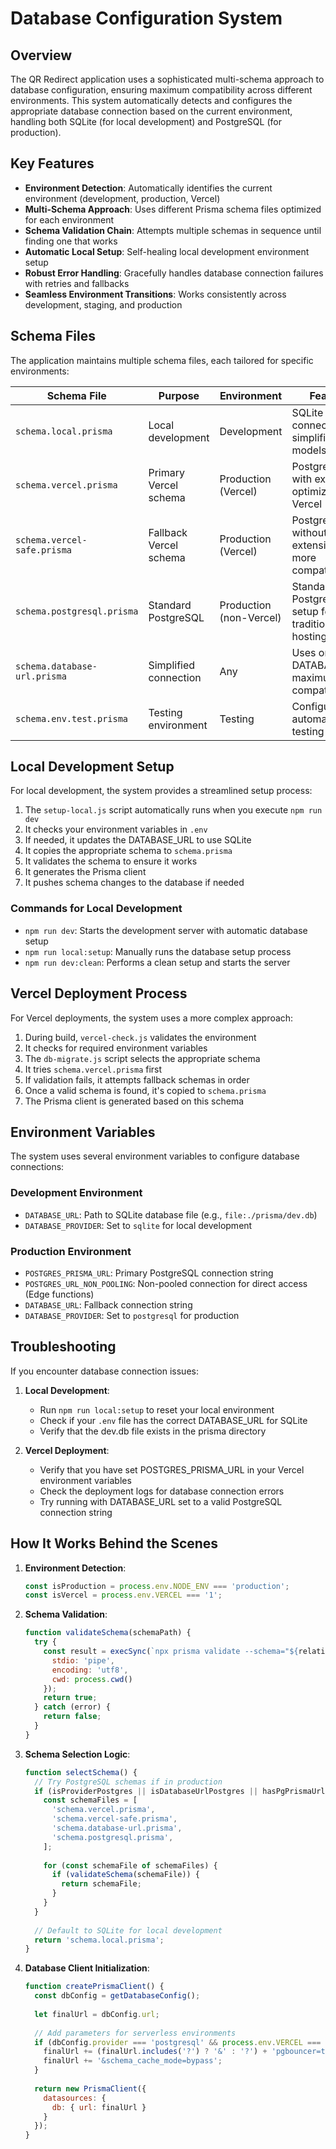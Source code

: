 # Database Configuration System

## Overview

The QR Redirect application uses a sophisticated multi-schema approach to database configuration, ensuring maximum compatibility across different environments. This system automatically detects and configures the appropriate database connection based on the current environment, handling both SQLite (for local development) and PostgreSQL (for production).

## Key Features

- **Environment Detection**: Automatically identifies the current environment (development, production, Vercel)
- **Multi-Schema Approach**: Uses different Prisma schema files optimized for each environment
- **Schema Validation Chain**: Attempts multiple schemas in sequence until finding one that works
- **Automatic Local Setup**: Self-healing local development environment setup
- **Robust Error Handling**: Gracefully handles database connection failures with retries and fallbacks
- **Seamless Environment Transitions**: Works consistently across development, staging, and production

## Schema Files

The application maintains multiple schema files, each tailored for specific environments:

| Schema File | Purpose | Environment | Features |
|-------------|---------|-------------|----------|
| `schema.local.prisma` | Local development | Development | SQLite connection, simplified models |
| `schema.vercel.prisma` | Primary Vercel schema | Production (Vercel) | PostgreSQL with extensions, optimized for Vercel |
| `schema.vercel-safe.prisma` | Fallback Vercel schema | Production (Vercel) | PostgreSQL without extensions, more compatible |
| `schema.postgresql.prisma` | Standard PostgreSQL | Production (non-Vercel) | Standard PostgreSQL setup for traditional hosting |
| `schema.database-url.prisma` | Simplified connection | Any | Uses only DATABASE_URL, maximum compatibility |
| `schema.env.test.prisma` | Testing environment | Testing | Configured for automated testing |

## Local Development Setup

For local development, the system provides a streamlined setup process:

1. The `setup-local.js` script automatically runs when you execute `npm run dev`
2. It checks your environment variables in `.env`
3. If needed, it updates the DATABASE_URL to use SQLite
4. It copies the appropriate schema to `schema.prisma`
5. It validates the schema to ensure it works
6. It generates the Prisma client
7. It pushes schema changes to the database if needed

### Commands for Local Development

- `npm run dev`: Starts the development server with automatic database setup
- `npm run local:setup`: Manually runs the database setup process
- `npm run dev:clean`: Performs a clean setup and starts the server

## Vercel Deployment Process

For Vercel deployments, the system uses a more complex approach:

1. During build, `vercel-check.js` validates the environment
2. It checks for required environment variables
3. The `db-migrate.js` script selects the appropriate schema
4. It tries `schema.vercel.prisma` first
5. If validation fails, it attempts fallback schemas in order
6. Once a valid schema is found, it's copied to `schema.prisma`
7. The Prisma client is generated based on this schema

## Environment Variables

The system uses several environment variables to configure database connections:

### Development Environment
- `DATABASE_URL`: Path to SQLite database file (e.g., `file:./prisma/dev.db`)
- `DATABASE_PROVIDER`: Set to `sqlite` for local development

### Production Environment
- `POSTGRES_PRISMA_URL`: Primary PostgreSQL connection string
- `POSTGRES_URL_NON_POOLING`: Non-pooled connection for direct access (Edge functions)
- `DATABASE_URL`: Fallback connection string
- `DATABASE_PROVIDER`: Set to `postgresql` for production

## Troubleshooting

If you encounter database connection issues:

1. **Local Development**:
   - Run `npm run local:setup` to reset your local environment
   - Check if your `.env` file has the correct DATABASE_URL for SQLite
   - Verify that the dev.db file exists in the prisma directory

2. **Vercel Deployment**:
   - Verify that you have set POSTGRES_PRISMA_URL in your Vercel environment variables
   - Check the deployment logs for database connection errors
   - Try running with DATABASE_URL set to a valid PostgreSQL connection string

## How It Works Behind the Scenes

1. **Environment Detection**:
   ```javascript
   const isProduction = process.env.NODE_ENV === 'production';
   const isVercel = process.env.VERCEL === '1';
   ```

2. **Schema Validation**:
   ```javascript
   function validateSchema(schemaPath) {
     try {
       const result = execSync(`npx prisma validate --schema="${relativePath}"`, { 
         stdio: 'pipe',
         encoding: 'utf8',
         cwd: process.cwd()
       });
       return true;
     } catch (error) {
       return false;
     }
   }
   ```

3. **Schema Selection Logic**:
   ```javascript
   function selectSchema() {
     // Try PostgreSQL schemas if in production
     if (isProviderPostgres || isDatabaseUrlPostgres || hasPgPrismaUrl) {
       const schemaFiles = [
         'schema.vercel.prisma',
         'schema.vercel-safe.prisma',
         'schema.database-url.prisma',
         'schema.postgresql.prisma',
       ];
       
       for (const schemaFile of schemaFiles) {
         if (validateSchema(schemaFile)) {
           return schemaFile;
         }
       }
     }
     
     // Default to SQLite for local development
     return 'schema.local.prisma';
   }
   ```

4. **Database Client Initialization**:
   ```javascript
   function createPrismaClient() {
     const dbConfig = getDatabaseConfig();
     
     let finalUrl = dbConfig.url;
     
     // Add parameters for serverless environments
     if (dbConfig.provider === 'postgresql' && process.env.VERCEL === '1') {
       finalUrl += (finalUrl.includes('?') ? '&' : '?') + 'pgbouncer=true';
       finalUrl += '&schema_cache_mode=bypass';
     }
     
     return new PrismaClient({
       datasources: {
         db: { url: finalUrl }
       }
     });
   }
   ``` 